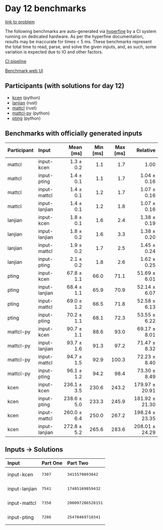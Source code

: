 # Day 12 benchmarks

[link to problem](https://adventofcode.com/2023/day/12)

The following benchmarks are auto-generated via
[hyperfine](https://github.com/sharkdp/hyperfine) by a CI system running on
dedicated hardware. As per the hyperfine documentation, results may be
inaccurate for times < 5 ms. These benchmarks represent the total time to read,
parse, and solve the given inputs, and, as such, some variation is expected due
to IO and other factors.

[CI pipeline](http://ci.papercode.net:8080/teams/main/pipelines/aoc2023)

[Benchmark web UI](https://aoc.ancalagon.black)


## Participants (with solutions for day 12)

- [kcen](https://github.com/kcen/aoc2023) (python)
- [lanjian](https://github.com/lanjian/aoc-2023) (rust)
- [mattcl](https://github.com/mattcl/aoc2023) (rust)
- [mattcl-py](https://github.com/mattcl/aoc2023-py) (python)
- [pting](https://github.com/pting/aoc2023) (python)


## Benchmarks with officially generated inputs

| Participant | Input | Mean [ms] | Min [ms] | Max [ms] | Relative |
|:---|:---|---:|---:|---:|---:|
| mattcl | input-kcen | 1.3 ± 0.2 | 1.1 | 1.7 | 1.00 |
| mattcl | input-pting | 1.4 ± 0.1 | 1.1 | 1.7 | 1.04 ± 0.16 |
| mattcl | input-mattcl | 1.4 ± 0.1 | 1.2 | 1.7 | 1.07 ± 0.16 |
| mattcl | input-lanjian | 1.4 ± 0.1 | 1.2 | 1.8 | 1.07 ± 0.16 |
| lanjian | input-kcen | 1.8 ± 0.1 | 1.6 | 2.4 | 1.38 ± 0.19 |
| lanjian | input-lanjian | 1.8 ± 0.2 | 1.6 | 3.3 | 1.38 ± 0.20 |
| lanjian | input-mattcl | 1.9 ± 0.2 | 1.7 | 2.5 | 1.45 ± 0.24 |
| lanjian | input-pting | 2.1 ± 0.2 | 1.8 | 2.6 | 1.62 ± 0.25 |
| pting | input-kcen | 67.8 ± 1.1 | 66.0 | 71.1 | 51.69 ± 6.01 |
| pting | input-lanjian | 68.4 ± 1.1 | 65.9 | 70.9 | 52.14 ± 6.07 |
| pting | input-mattcl | 69.0 ± 1.2 | 66.5 | 71.8 | 52.58 ± 6.13 |
| pting | input-pting | 70.2 ± 1.1 | 68.1 | 72.3 | 53.55 ± 6.22 |
| mattcl-py | input-kcen | 90.7 ± 1.1 | 88.6 | 93.0 | 69.17 ± 8.01 |
| mattcl-py | input-lanjian | 93.7 ± 1.6 | 91.3 | 97.2 | 71.47 ± 8.32 |
| mattcl-py | input-mattcl | 94.7 ± 1.5 | 92.9 | 100.3 | 72.23 ± 8.40 |
| mattcl-py | input-pting | 96.1 ± 1.2 | 94.2 | 98.4 | 73.30 ± 8.49 |
| kcen | input-kcen | 236.1 ± 3.5 | 230.6 | 243.2 | 179.97 ± 20.91 |
| kcen | input-pting | 238.6 ± 5.0 | 233.3 | 245.9 | 181.92 ± 21.30 |
| kcen | input-mattcl | 260.0 ± 6.4 | 250.0 | 267.2 | 198.24 ± 23.35 |
| kcen | input-lanjian | 272.8 ± 5.2 | 265.6 | 283.6 | 208.01 ± 24.29 |


## Inputs -> Solutions

| Input | Part One | Part Two |
|:---|:---|:---|
|input-kcen|<pre>7307</pre>|<pre>3415570893842</pre>|
|input-lanjian|<pre>7541</pre>|<pre>17485169859432</pre>|
|input-mattcl|<pre>7350</pre>|<pre>200097286528151</pre>|
|input-pting|<pre>7286</pre>|<pre>25470469710341</pre>|